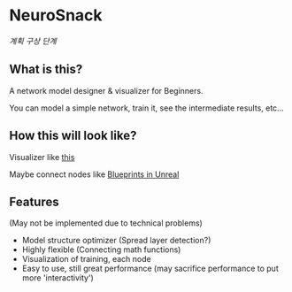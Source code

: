 NeuroSnack
==========

*계획 구상 단계*

What is this?
-------------

A network model designer & visualizer for Beginners.

You can model a simple network, train it, see the intermediate results, etc...

How this will look like?
------------------------

Visualizer like [this](https://github.com/lutzroeder/netron)

Maybe connect nodes like [Blueprints in Unreal](https://docs.unrealengine.com/en-US/ProgrammingAndScripting/Blueprints/GettingStarted/index.html)

Features
--------

(May not be implemented due to technical problems)
- Model structure optimizer (Spread layer detection?)
- Highly flexible (Connecting math functions)
- Visualization of training, each node
- Easy to use, still great performance (may sacrifice performance to put more 'interactivity')